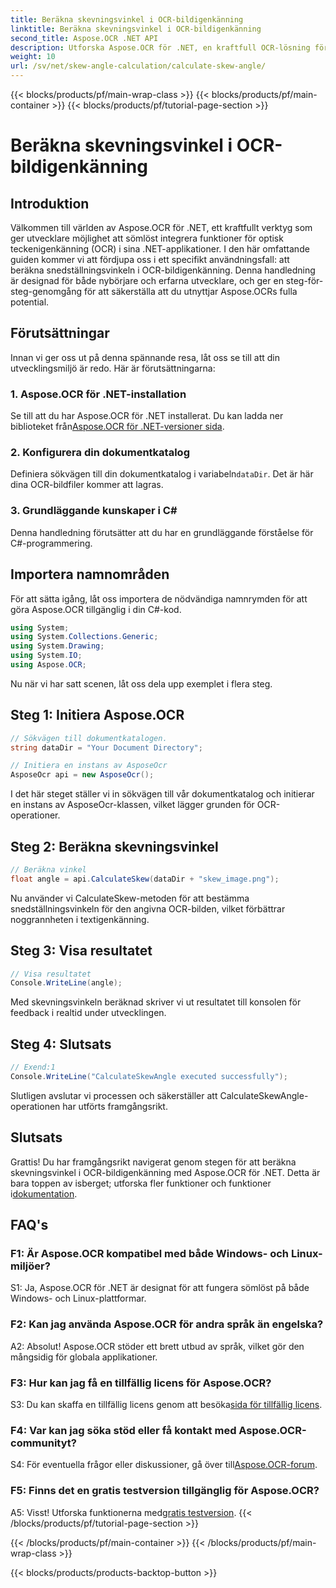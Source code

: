 ```yaml
---
title: Beräkna skevningsvinkel i OCR-bildigenkänning
linktitle: Beräkna skevningsvinkel i OCR-bildigenkänning
second_title: Aspose.OCR .NET API
description: Utforska Aspose.OCR för .NET, en kraftfull OCR-lösning för korrekt textigenkänning i dina C#-applikationer.
weight: 10
url: /sv/net/skew-angle-calculation/calculate-skew-angle/
---
```


{{< blocks/products/pf/main-wrap-class >}}
{{< blocks/products/pf/main-container >}}
{{< blocks/products/pf/tutorial-page-section >}}

# Beräkna skevningsvinkel i OCR-bildigenkänning

## Introduktion

Välkommen till världen av Aspose.OCR för .NET, ett kraftfullt verktyg som ger utvecklare möjlighet att sömlöst integrera funktioner för optisk teckenigenkänning (OCR) i sina .NET-applikationer. I den här omfattande guiden kommer vi att fördjupa oss i ett specifikt användningsfall: att beräkna snedställningsvinkeln i OCR-bildigenkänning. Denna handledning är designad för både nybörjare och erfarna utvecklare, och ger en steg-för-steg-genomgång för att säkerställa att du utnyttjar Aspose.OCRs fulla potential.

## Förutsättningar

Innan vi ger oss ut på denna spännande resa, låt oss se till att din utvecklingsmiljö är redo. Här är förutsättningarna:

### 1. Aspose.OCR för .NET-installation

 Se till att du har Aspose.OCR för .NET installerat. Du kan ladda ner biblioteket från[Aspose.OCR för .NET-versioner sida](https://releases.aspose.com/ocr/net/).

### 2. Konfigurera din dokumentkatalog

Definiera sökvägen till din dokumentkatalog i variabeln`dataDir`. Det är här dina OCR-bildfiler kommer att lagras.

### 3. Grundläggande kunskaper i C#

Denna handledning förutsätter att du har en grundläggande förståelse för C#-programmering.

## Importera namnområden

För att sätta igång, låt oss importera de nödvändiga namnrymden för att göra Aspose.OCR tillgänglig i din C#-kod.

```csharp
using System;
using System.Collections.Generic;
using System.Drawing;
using System.IO;
using Aspose.OCR;
```

Nu när vi har satt scenen, låt oss dela upp exemplet i flera steg.

## Steg 1: Initiera Aspose.OCR

```csharp
// Sökvägen till dokumentkatalogen.
string dataDir = "Your Document Directory";

// Initiera en instans av AsposeOcr
AsposeOcr api = new AsposeOcr();
```

I det här steget ställer vi in sökvägen till vår dokumentkatalog och initierar en instans av AsposeOcr-klassen, vilket lägger grunden för OCR-operationer.

## Steg 2: Beräkna skevningsvinkel

```csharp
// Beräkna vinkel
float angle = api.CalculateSkew(dataDir + "skew_image.png");
```

Nu använder vi CalculateSkew-metoden för att bestämma snedställningsvinkeln för den angivna OCR-bilden, vilket förbättrar noggrannheten i textigenkänning.

## Steg 3: Visa resultatet

```csharp
// Visa resultatet
Console.WriteLine(angle);
```

Med skevningsvinkeln beräknad skriver vi ut resultatet till konsolen för feedback i realtid under utvecklingen.

## Steg 4: Slutsats

```csharp
// Exend:1
Console.WriteLine("CalculateSkewAngle executed successfully");
```

Slutligen avslutar vi processen och säkerställer att CalculateSkewAngle-operationen har utförts framgångsrikt.

## Slutsats

 Grattis! Du har framgångsrikt navigerat genom stegen för att beräkna skevningsvinkel i OCR-bildigenkänning med Aspose.OCR för .NET. Detta är bara toppen av isberget; utforska fler funktioner och funktioner i[dokumentation](https://reference.aspose.com/ocr/net/).

## FAQ's

### F1: Är Aspose.OCR kompatibel med både Windows- och Linux-miljöer?

S1: Ja, Aspose.OCR för .NET är designat för att fungera sömlöst på både Windows- och Linux-plattformar.

### F2: Kan jag använda Aspose.OCR för andra språk än engelska?

A2: Absolut! Aspose.OCR stöder ett brett utbud av språk, vilket gör den mångsidig för globala applikationer.

### F3: Hur kan jag få en tillfällig licens för Aspose.OCR?

 S3: Du kan skaffa en tillfällig licens genom att besöka[sida för tillfällig licens](https://purchase.aspose.com/temporary-license/).

### F4: Var kan jag söka stöd eller få kontakt med Aspose.OCR-communityt?

 S4: För eventuella frågor eller diskussioner, gå över till[Aspose.OCR-forum](https://forum.aspose.com/c/ocr/16).

### F5: Finns det en gratis testversion tillgänglig för Aspose.OCR?

A5: Visst! Utforska funktionerna med[gratis testversion](https://releases.aspose.com/).
{{< /blocks/products/pf/tutorial-page-section >}}

{{< /blocks/products/pf/main-container >}}
{{< /blocks/products/pf/main-wrap-class >}}

{{< blocks/products/products-backtop-button >}}
